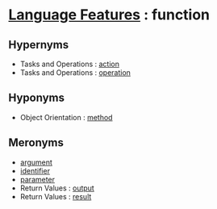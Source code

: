 # [Language Features][1] : function

## Hypernyms

  - Tasks and Operations : [action](../../The_Basics/Tasks_and_Operations/action.md)
  - Tasks and Operations : [operation](../../The_Basics/Tasks_and_Operations/operation.md)
  
## Hyponyms

  - Object Orientation : [method](../../Object-Oriented_Programming/Object_Orientation/method.md)
  
## Meronyms

  - [argument](argument.md)
  - [identifier](identifier.md)
  - [parameter](parameter.md)
  - Return Values : [output](../Return_Values/output.md)
  - Return Values : [result](../Return_Values/result.md)
  
[1]: README.md
